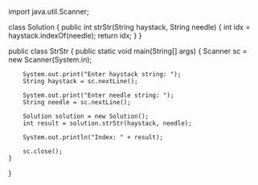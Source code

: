 import java.util.Scanner;

class Solution {
    public int strStr(String haystack, String needle) {
        int idx = haystack.indexOf(needle);
        return idx;
    }
}

public class StrStr {
    public static void main(String[] args) {
        Scanner sc = new Scanner(System.in);

        System.out.print("Enter haystack string: ");
        String haystack = sc.nextLine();

        System.out.print("Enter needle string: ");
        String needle = sc.nextLine();

        Solution solution = new Solution();
        int result = solution.strStr(haystack, needle);

        System.out.println("Index: " + result);

        sc.close();
    }
}
